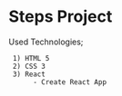 # Steps Project

Used Technologies;

     1) HTML 5
     2) CSS 3 
     3) React
          - Create React App
